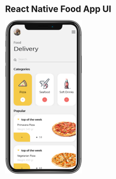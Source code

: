 # React Native Food App UI

<img src="https://raw.githubusercontent.com/ankitsingh101/reactNativeFoodAppUI/main/screenshot.png" width="250px"/>
